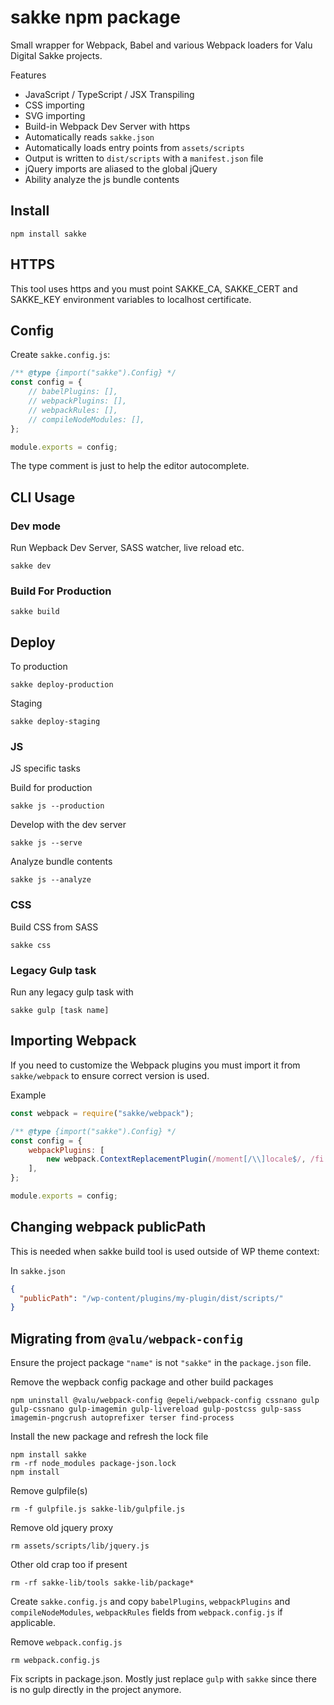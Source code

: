 # sakke npm package

Small wrapper for Webpack, Babel and various Webpack loaders for Valu Digital
Sakke projects.

Features

-   JavaScript / TypeScript / JSX Transpiling
-   CSS importing
-   SVG importing
-   Build-in Webpack Dev Server with https
-   Automatically reads `sakke.json`
-   Automatically loads entry points from `assets/scripts`
-   Output is written to `dist/scripts` with a `manifest.json` file
-   jQuery imports are aliased to the global jQuery
-   Ability analyze the js bundle contents

## Install

```
npm install sakke
```

## HTTPS

This tool uses https and you must point SAKKE_CA, SAKKE_CERT and SAKKE_KEY
environment variables to localhost certificate.

## Config

Create `sakke.config.js`:

```js
/** @type {import("sakke").Config} */
const config = {
    // babelPlugins: [],
    // webpackPlugins: [],
    // webpackRules: [],
    // compileNodeModules: [],
};

module.exports = config;
```

The type comment is just to help the editor autocomplete.

## CLI Usage

### Dev mode

Run Wepback Dev Server, SASS watcher, live reload etc.

```
sakke dev
```

### Build For Production

```
sakke build
```

## Deploy

To production

```
sakke deploy-production
```

Staging

```
sakke deploy-staging
```

### JS

JS specific tasks

Build for production

```
sakke js --production
```

Develop with the dev server

```
sakke js --serve
```

Analyze bundle contents

```
sakke js --analyze
```

### CSS

Build CSS from SASS

```
sakke css
```

### Legacy Gulp task

Run any legacy gulp task with

```
sakke gulp [task name]
```

## Importing Webpack

If you need to customize the Webpack plugins you must import it from
`sakke/webpack` to ensure correct version is used.

Example

```js
const webpack = require("sakke/webpack");

/** @type {import("sakke").Config} */
const config = {
    webpackPlugins: [
        new webpack.ContextReplacementPlugin(/moment[/\\]locale$/, /fi|en/),
    ],
};

module.exports = config;
```

## Changing webpack publicPath

This is needed when sakke build tool is used outside of WP theme context:

In `sakke.json`

```json
{
  "publicPath": "/wp-content/plugins/my-plugin/dist/scripts/"
}

```

## Migrating from `@valu/webpack-config`

Ensure the project package `"name"` is not `"sakke"` in the `package.json` file.

Remove the wepback config package and other build packages

```
npm uninstall @valu/webpack-config @epeli/webpack-config cssnano gulp gulp-cssnano gulp-imagemin gulp-livereload gulp-postcss gulp-sass imagemin-pngcrush autoprefixer terser find-process
```

Install the new package and refresh the lock file

```
npm install sakke
rm -rf node_modules package-json.lock
npm install
```

Remove gulpfile(s)

```
rm -f gulpfile.js sakke-lib/gulpfile.js
```

Remove old jquery proxy

```
rm assets/scripts/lib/jquery.js
```

Other old crap too if present

```
rm -rf sakke-lib/tools sakke-lib/package*
```

Create `sakke.config.js` and copy `babelPlugins`, `webpackPlugins` and
`compileNodeModules`, `webpackRules` fields from `webpack.config.js` if
applicable.

Remove `webpack.config.js`

```
rm webpack.config.js
```

Fix scripts in package.json. Mostly just replace `gulp` with `sakke` since there is no gulp directly in the project anymore.
